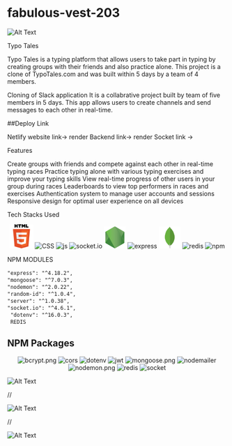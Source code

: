 # fabulous-vest-203




![Alt Text](https://drive.google.com/uc?id=1CZGRGsX65QfAaKT93XHxWZ8Fxyzr_wmp)


Typo Tales

Typo Tales is a typing platform that allows users to take part in typing by creating groups with their friends and also practice alone. This project is a clone of TypoTales.com and was built within 5 days by a team of 4 members.

Cloning of Slack application
It is a collabrative project built by team of five members in 5 days.
This app allows users to create channels and send messages to each other in real-time.

##Deploy Link

Netlify website link-> 
render Backend link->
render Socket link ->

Features

Create groups with friends and compete against each other in real-time typing races
Practice typing alone with various typing exercises and improve your typing skills
View real-time progress of other users in your group during races
Leaderboards to view top performers in races and exercises
Authentication system to manage user accounts and sessions
Responsive design for optimal user experience on all devices

Tech Stacks Used
<p align = "center">
<img src="https://github.com/PrinceCorwin/Useful-tech-icons/blob/main/images/HTML.png" alt="html" width="55" height="55"/>
<img src="https://user-images.githubusercontent.com/25181517/183898674-75a4a1b1-f960-4ea9-abcb-637170a00a75.png" alt="CSS" width="50" height="55"/>
<img src="https://user-images.githubusercontent.com/25181517/117447155-6a868a00-af3d-11eb-9cfe-245df15c9f3f.png" alt="js" width="50" height="50"/>
  <img src="https://socket.io/images/logo.svg" alt="socket.io" width="50" height="50"/>
<img src="https://raw.githubusercontent.com/PrinceCorwin/Useful-tech-icons/main/images/nodejs.png" alt="nodejs" width="50" height="50"/>
<img src="https://res.cloudinary.com/kc-cloud/images/f_auto,q_auto/v1651772163/expressjslogo/expressjslogo.webp?_i=AA" alt="express" width="50" height="50"/>
 <img src="https://raw.githubusercontent.com/PrinceCorwin/Useful-tech-icons/main/images/mongodb-leaf.png" alt="mongo" width="50" height="50"/> 
<img src="https://user-images.githubusercontent.com/25181517/182884894-d3fa6ee0-f2b4-4960-9961-64740f533f2a.png" alt="redis" width="50" height="50"/>
<img src="https://user-images.githubusercontent.com/25181517/121401671-49102800-c959-11eb-9f6f-74d49a5e1774.png" alt="npm" width="50" height="50"/>
  
</p>





NPM MODULES 

    "express": "^4.18.2",
    "mongoose": "^7.0.3",
    "nodemon": "^2.0.22",
    "random-id": "^1.0.4",
    "server": "^1.0.38",
    "socket.io": "^4.6.1",
     "dotenv": "^16.0.3",
     REDIS
 
## NPM Packages
<p align = "center">
<img src="https://repository-images.githubusercontent.com/139898859/9617c480-81c2-11ea-94fc-322231ead1f0" alt="bcrypt.png" width="70" height="50"/>
<img src="https://github.com/faraz412/cozy-passenger-4798/blob/main/Frontend/Files/cors.png?raw=true" alt="cors" width="70" height="50"/>
<img src="https://github.com/faraz412/cozy-passenger-4798/blob/main/Frontend/Files/download.png?raw=true" alt="dotenv" width="60" height="50"/>
<img src="https://github.com/faraz412/cozy-passenger-4798/blob/main/Frontend/Files/JWT.png?raw=true" alt="jwt" width="70" height="50"/>
<img src="https://4008838.fs1.hubspotusercontent-na1.net/hubfs/4008838/mogoose-logo.png" alt="mongoose.png" width="70" height="70"/>     
<img src="https://i0.wp.com/community.nodemailer.com/wp-content/uploads/2015/10/n2-2.png?fit=422%2C360&ssl=1" alt="nodemailer" width="50" height="70"/>
<img src="https://user-images.githubusercontent.com/13700/35731649-652807e8-080e-11e8-88fd-1b2f6d553b2d.png" alt="nodemon.png" width="50" height="50"/>
<img src="https://user-images.githubusercontent.com/25181517/182884894-d3fa6ee0-f2b4-4960-9961-64740f533f2a.png" alt="redis" width="50" height="50"/>
<img src="https://socket.io/images/logo.svg" alt="socket" width="70" height="50"/>
</p>


![Alt Text](https://drive.google.com/uc?id=1ZtfKh-L35Fu_LN_eQczkWd5NqhZHaJn7)

//





![Alt Text](https://drive.google.com/uc?id=1sAZmwTICWri0ROw0aTNmvCPzqc9TSJyB)

//





![Alt Text](https://drive.google.com/uc?id=1hgOYkBT6DNSHNqFjZPQhP43mXZIsN-eT)


